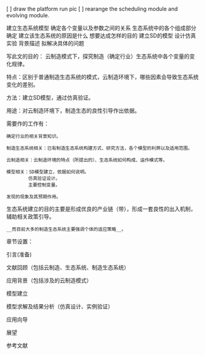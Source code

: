 [ ] draw the platform run pic
[ ] rearange the scheduling module and evolving module.

建立生态系统模型
确定各个变量以及参数之间的关系
生态系统中的各个组成部分确定
建立该生态系统的原因是什么 想要达成怎样的目的
建立SD的模型
设计仿真实验
背景描述
拟解决具体的问题


写此文的目的：
云制造模式下，探究制造（确定行业）生态系统中各个变量的变化规律。

特点：区别于普通制造生态系统的模式，云制造环境下，哪些因素会导致生态系统变化的差别。

方法：建立SD模型，通过仿真验证。

用途：对云制造环境下，制造生态的良性引导作出依据。

需要作的工作有：

	确定行业的相关背景知识。

	制造生态系统相关：已有制造生态系统构建方式、研究方法，各个模型的利弊以及适用范围。

	云制造相关：云制造环境的特点（所提出的）、生态系统如何构成、运作模式等。

	模型相关：SD模型建立，依据如何说明。
			仿真验证设计。
			主要控制变量。

	发现的现象及其预期作用。


生态系统建立的目的主要是形成优良的产业链（带），形成一套良性的出入机制，辅助相关政策引导。

	__而目前大多的制造生态系统主要强调个体的适应策略__。

章节设置：

引言(准备)

文献回顾（包括云制造、生态系统、制造生态系统）

应用背景（包括涉及的云制造模式）

模型建立

模型求解及结果分析（仿真设计、实例验证）

应用向导

展望

参考文献